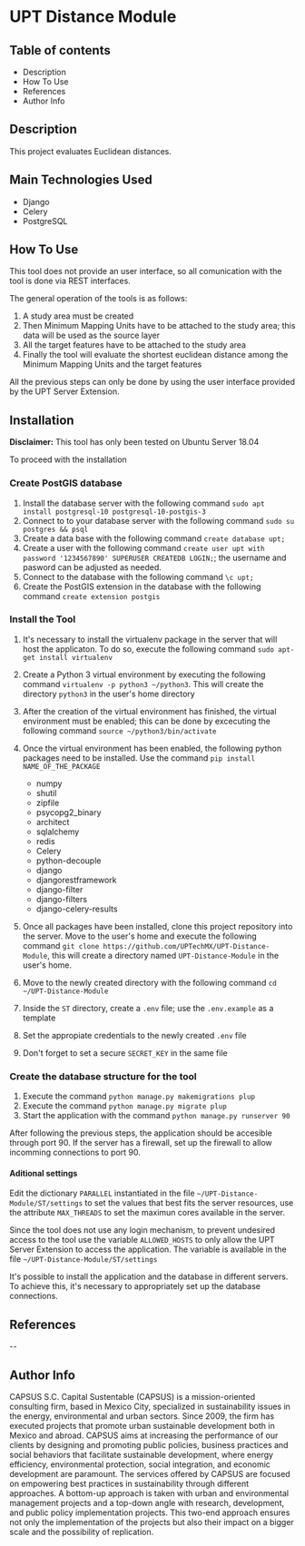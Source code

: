 # UPT Distance Module

## Table of contents

- Description
- How To Use
- References
- Author Info

## Description

This project evaluates Euclidean distances.

## Main Technologies Used

- Django
- Celery
- PostgreSQL

## How To Use

This tool does not provide an user interface, so all comunication with the tool is done via REST interfaces.

The general operation of the tools is as follows:

1. A study area must be created
2. Then Minimum Mapping Units have to be attached to the study area; this data will be used as the source layer
3. All the target features have to be attached to the study area
4. Finally the tool will evaluate the shortest euclidean distance among the Minimum Mapping Units and the target features

All the previous steps can only be done by using the user interface provided by the UPT Server Extension.

## Installation

**Disclaimer:** This tool has only been tested on Ubuntu Server 18.04

To proceed with the installation

### Create PostGIS database

1. Install the database server with the following command  `sudo apt install postgresql-10 postgresql-10-postgis-3`
2. Connect to to your database server with the following command  `sudo su postgres && psql`
3. Create a data base with the following command `create database upt;`
4. Create a user with the following command  `create user upt with password '1234567890' SUPERUSER CREATEDB LOGIN;`; the username and pasword can be adjusted as needed.
5. Connect to the database with the following command  `\c upt;`
6. Create the PostGIS extension in the database with the following command  `create extension postgis`

### Install the Tool

1. It's necessary to install the virtualenv package in the server that will host the applicaton. To do so, execute the following command `sudo apt-get install virtualenv`
2. Create a Python 3 virtual environment by executing the following command `virtualenv -p python3 ~/python3`. This will create the directory `python3` in the user's home directory
3. After the creation of the virtual environment has finished, the virtual environment must be enabled; this can be done by excecuting the following command `source ~/python3/bin/activate`
4. Once the virtual environment has been enabled, the following python packages need to be installed. Use the command `pip install NAME_OF_THE_PACKAGE`

    - numpy
    - shutil
    - zipfile
    - psycopg2_binary
    - architect
    - sqlalchemy
    - redis
    - Celery
    - python-decouple
    - django
    - djangorestframework
    - django-filter
    - django-filters
    - django-celery-results

5. Once all packages have been installed, clone this project repository into the server. Move to the user's home and execute the following command  `git clone https://github.com/UPTechMX/UPT-Distance-Module`, this will create a directory named `UPT-Distance-Module` in the user's home.
6. Move to the newly created directory with the following command `cd ~/UPT-Distance-Module`
7. Inside the `ST` directory, create a `.env` file; use the `.env.example` as a template
8. Set the appropiate credentials to the newly created `.env` file
9. Don't forget to set a secure `SECRET_KEY` in the same file

### Create the database structure for the tool

1. Execute the command `python manage.py makemigrations plup`
2. Execute the command `python manage.py migrate plup`
3. Start the application with the command `python manage.py runserver 90`

After following the previous steps, the application should be accesible through port 90. If the server has a firewall, set up the firewall to allow incomming connections to port 90.

#### Aditional settings

Edit the dictionary `PARALLEL` instantiated in the file `~/UPT-Distance-Module/ST/settings` to set the values that best fits the server resources, use the attribute `MAX_THREADS` to set the maximun cores available in the server.

Since the tool does not use any login mechanism, to prevent undesired access to the tool use the variable `ALLOWED_HOSTS` to only allow the UPT Server Extension to access the application. The variable is available in the file `~/UPT-Distance-Module/ST/settings`

It's possible to install the application and the database in different servers. To achieve this, it's necessary to appropriately set up the database connections.

## References

--

## Author Info

CAPSUS S.C. Capital Sustentable (CAPSUS) is a mission-oriented consulting firm, based in Mexico City, specialized in sustainability issues in the energy, environmental and urban sectors. Since 2009, the firm has executed projects that promote urban sustainable development both in Mexico and abroad. CAPSUS aims at increasing the performance of our clients by designing and promoting public policies, business practices and social behaviors that facilitate sustainable development, where energy efficiency, environmental protection, social integration, and economic development are paramount. The services offered by CAPSUS are focused on empowering best practices in sustainability through different approaches. A bottom-up approach is taken with urban and environmental management projects and a top-down angle with research, development, and public policy implementation projects. This two-end approach ensures not only the implementation of the projects but also their impact on a bigger scale and the possibility of replication.
